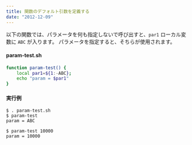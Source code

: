 ```yaml
---
title: 関数のデフォルト引数を定義する
date: "2012-12-09"
---
```


以下の関数では、パラメータを何も指定しないで呼び出すと、`par1` ローカル変数に `ABC` が入ります。
パラメータを指定すると、そちらが使用されます。

#### param-test.sh

```bash
function param-test() {
    local par1=${1:-ABC};
    echo "param = $par1"
}
```

#### 実行例

```
$ . param-test.sh
$ param-test
param = ABC

$ param-test 10000
param = 10000
```

